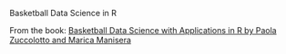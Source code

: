 Basketball Data Science in R

From the book: [Basketball Data Science with Applications in R by Paola Zuccolotto and Marica Manisera](https://www.routledge.com/Basketball-Data-Science-With-Applications-in-R-1st-Edition/Zuccolotto-Manisera/p/book/9781138600799)
